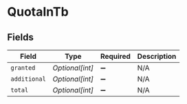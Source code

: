 # QuotaInTb


## Fields

| Field              | Type               | Required           | Description        |
| ------------------ | ------------------ | ------------------ | ------------------ |
| `granted`          | *Optional[int]*    | :heavy_minus_sign: | N/A                |
| `additional`       | *Optional[int]*    | :heavy_minus_sign: | N/A                |
| `total`            | *Optional[int]*    | :heavy_minus_sign: | N/A                |